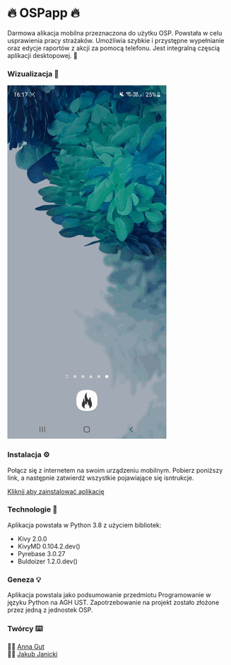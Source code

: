# :fire:  OSPapp  :fire:
Darmowa alikacja mobilna przeznaczona do użytku OSP. Powstała w celu usprawienia pracy strażaków. Umożliwia szybkie i przystępne wypełnianie oraz edycje raportów
z akcji za pomocą telefonu. Jest integralną częscią aplikacji desktopowej. :fire_engine:	

### Wizualizacja :iphone:

![](assets/visuals.gif)

### Instalacja  :gear:

Połącz się z internetem na swoim urządzeniu mobilnym. Pobierz poniższy link, a następnie zatwierdź wszystkie pojawiające się isntrukcje.

[Kliknij aby zainstalować aplikację](https://drive.google.com/file/d/1dFipQw3_58IHhQqEm-oV0nlLrPWkyt-_/view?usp=sharing)

### Technologie :wrench:
Aplikacja powstała w Python 3.8 z użyciem bibliotek:
* Kivy 2.0.0
* KivyMD 0.104.2.dev()
* Pyrebase 3.0.27
* Buldoizer 1.2.0.dev()

### Geneza :bulb:
Aplikacja powstala jako podsumowanie przedmiotu Programowanie w języku Python na AGH UST.
Zapotrzebowanie na projekt zostało złożone przez jedną z jednostek OSP.


### Twórcy :keyboard:
 :firefighter:	[Anna Gut](https://github.com/aniagut)        
 :firefighter:	[Jakub Janicki](https://github.com/JanickiJ)  